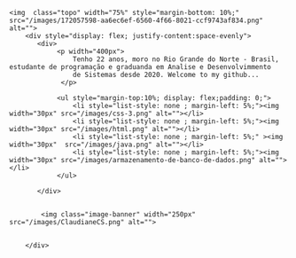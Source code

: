 
    <img  class="topo" width="75%" style="margin-bottom: 10%;" src="/images/172057598-aa6ec6ef-6560-4f66-8021-ccf9743af834.png" alt="">
        <div style="display: flex; justify-content:space-evenly">
           <div>
                <p width="400px">
                    Tenho 22 anos, moro no Rio Grande do Norte - Brasil, estudante de programação e graduanda em Analise e Desenvolvimmento 
                    de Sistemas desde 2020. Welcome to my github...
                 </p>
           
                <ul style="margin-top:10%; display: flex;padding: 0;">
                    <li style="list-style: none ; margin-left: 5%;"><img width="30px" src="/images/css-3.png" alt=""></li>
                    <li style="list-style: none ; margin-left: 5%;"><img width="30px" src="/images/html.png" alt=""></li>
                    <li style="list-style: none ; margin-left: 5%;" ><img width="30px"  src="/images/java.png" alt=""></li>
                    <li style="list-style: none ; margin-left: 5%;"><img width="30px" src="/images/armazenamento-de-banco-de-dados.png" alt=""></li>
                </ul>
        
           </div>
          
            
            <img class="image-banner" width="250px" src="/images/ClaudianeCS.png" alt="">
          

        </div>

